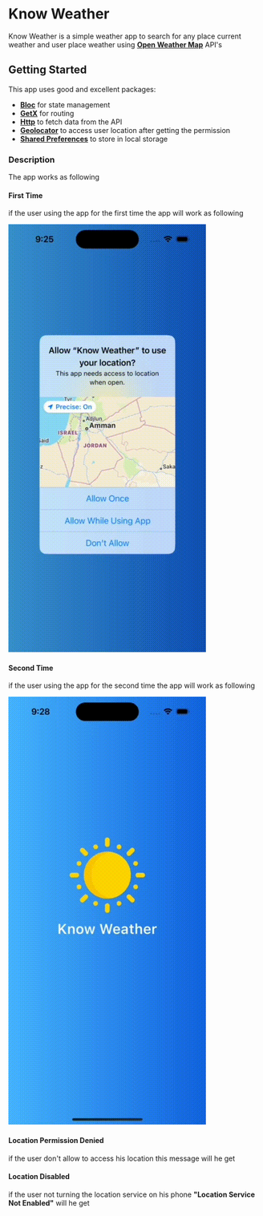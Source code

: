 # Know Weather

Know Weather is a simple weather app to search for any place
current weather and user place weather using [**Open Weather Map**](https://openweathermap.org) API's

## Getting Started

This app uses good and excellent packages:

- [**Bloc**](https://pub.dev/packages/bloc) for state management
- [**GetX**](https://pub.dev/packages/get) for routing
- [**Http**](https://pub.dev/packages/http) to fetch data from the API
- [**Geolocator**](https://pub.dev/packages/geolocator) to access user location after getting the permission
- [**Shared Preferences**](https://pub.dev/packages/shared_preferences) to store in local storage

### Description

The app works as following


#### First Time

if the user using the app for the first time the app will work as following

![](https://github.com/saadghazal/Flutter_Weather_App/blob/main/First%20Time.gif)


#### Second Time

if the user using the app for the second time the app will work as following

![](https://github.com/saadghazal/Flutter_Weather_App/blob/main/Second%20Time.gif)


#### Location Permission Denied

if the user don't allow to access his location this message will he get


#### Location Disabled

if the user not turning the location service on his phone 
**"Location Service Not Enabled"** will he get




